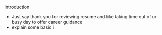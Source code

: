 
Introduction
- Just say thank you for reviewing resume and like taking time out of ur busy day to offer career guidance
- explain some basic i